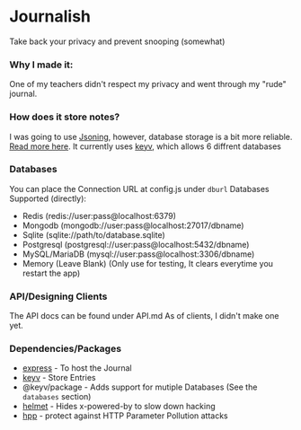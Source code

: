 # Journalish

Take back your privacy and prevent snooping (somewhat)

### Why I made it:

One of my teachers didn't respect my privacy and went through my "rude" journal.

### How does it store notes?
I was going to use [Jsoning](https://support.glitch.com/t/jsoning-a-simple-key-value-json-based-persistent-lightweight-database/24575), however, database storage is a bit more reliable. [Read more here](https://www.quora.com/What-is-the-difference-between-a-file-system-and-a-database/answer/Christian-Smith-2).
It currently uses [keyv](https://www.npmjs.com/package/keyv), which allows 6 diffrent databases

### Databases
You can place the Connection URL at config.js under `dburl`
Databases Supported (directly): 
- Redis (redis://user:pass@localhost:6379)
- Mongodb (mongodb://user:pass@localhost:27017/dbname)
- Sqlite (sqlite://path/to/database.sqlite)
- Postgresql (postgresql://user:pass@localhost:5432/dbname)
- MySQL/MariaDB (mysql://user:pass@localhost:3306/dbname)
- Memory (Leave Blank) (Only use for testing, It clears everytime you restart the app)

### API/Designing Clients
The API docs can be found under API.md
As of clients, I didn't make one yet. 

### Dependencies/Packages
- [express](https://www.npmjs.com/package/express) - To host the Journal
- [keyv](https://www.npmjs.com/package/keyv) - Store Entries
- @keyv/package - Adds support for mutiple Databases (See the `databases` section)
- [helmet](https://www.npmjs.com/package/helmet) - Hides x-powered-by to slow down hacking 
- [hpp](https://www.npmjs.com/package/hpp) - protect against HTTP Parameter Pollution attacks